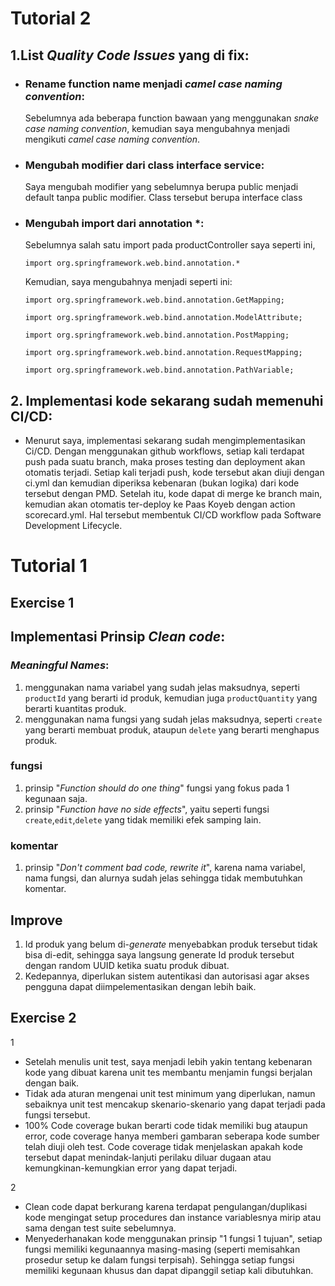 # Tutorial 2
## 1.List _Quality Code Issues_ yang di fix:
- ### Rename function name menjadi _camel case naming convention_:
    Sebelumnya ada beberapa function bawaan yang menggunakan _snake case naming convention_, kemudian saya mengubahnya menjadi mengikuti _camel case naming convention_.
- ### Mengubah modifier dari class interface service:
    Saya mengubah modifier yang sebelumnya berupa public menjadi default tanpa public modifier. Class tersebut berupa interface class
- ### Mengubah import dari annotation *:
    Sebelumnya salah satu import pada productController saya seperti ini,
    
    `import org.springframework.web.bind.annotation.*`
    
    Kemudian, saya mengubahnya menjadi seperti ini:

    `import org.springframework.web.bind.annotation.GetMapping;`
  
    `import org.springframework.web.bind.annotation.ModelAttribute;`
  
    `import org.springframework.web.bind.annotation.PostMapping;`
    
    `import org.springframework.web.bind.annotation.RequestMapping;`
  
    `import org.springframework.web.bind.annotation.PathVariable;`

## 2. Implementasi kode sekarang sudah memenuhi CI/CD:
- Menurut saya, implementasi sekarang sudah mengimplementasikan Ci/CD. Dengan menggunakan github workflows, setiap kali terdapat push pada suatu branch, maka proses testing dan deployment akan otomatis terjadi. Setiap kali terjadi push, kode tersebut akan diuji dengan ci.yml dan kemudian diperiksa kebenaran (bukan logika) dari kode tersebut dengan PMD. Setelah itu, kode dapat di merge ke branch main, kemudian akan otomatis ter-deploy ke Paas Koyeb dengan action scorecard.yml. Hal tersebut membentuk CI/CD workflow pada Software Development Lifecycle.
# Tutorial 1
## Exercise 1
## Implementasi Prinsip _Clean code_:
### _Meaningful Names_:
1. menggunakan nama variabel yang sudah jelas maksudnya, seperti `productId` yang berarti id produk, kemudian juga `productQuantity` yang berarti kuantitas produk.
2. menggunakan nama fungsi yang sudah jelas maksudnya, seperti `create` yang berarti membuat produk, ataupun `delete` yang berarti menghapus produk.
### fungsi
1. prinsip "_Function should do one thing_" fungsi yang fokus pada 1 kegunaan saja.
2. prinsip "_Function have no side effects_", yaitu seperti fungsi `create`,`edit`,`delete` yang tidak memiliki efek samping lain.
### komentar
1. prinsip "_Don't comment bad code, rewrite it_", karena nama variabel, nama fungsi, dan alurnya sudah jelas sehingga tidak membutuhkan komentar.

## Improve
1. Id produk yang belum di-_generate_ menyebabkan produk tersebut tidak bisa di-edit, sehingga saya langsung generate Id produk tersebut dengan random UUID ketika suatu produk dibuat.
2. Kedepannya, diperlukan sistem autentikasi dan autorisasi agar akses pengguna dapat diimpelementasikan dengan lebih baik.

## Exercise 2
1
- Setelah menulis unit test, saya menjadi lebih yakin tentang kebenaran kode yang dibuat karena unit tes membantu menjamin fungsi berjalan dengan baik.
- Tidak ada aturan mengenai unit test minimum yang diperlukan, namun sebaiknya unit test mencakup skenario-skenario yang dapat terjadi pada fungsi tersebut.
- 100% Code coverage bukan berarti code tidak memiliki bug ataupun error, code coverage hanya memberi gambaran seberapa kode sumber telah diuji oleh test. Code coverage tidak menjelaskan apakah kode tersebut dapat menindak-lanjuti perilaku diluar dugaan atau kemungkinan-kemungkian error yang dapat terjadi.

2
- Clean code dapat berkurang karena terdapat pengulangan/duplikasi kode mengingat setup procedures dan instance variablesnya mirip atau sama dengan test suite sebelumnya.
- Menyederhanakan kode menggunakan prinsip "1 fungsi 1 tujuan", setiap fungsi memiliki kegunaannya masing-masing (seperti memisahkan prosedur setup ke dalam fungsi terpisah). Sehingga setiap fungsi memiliki kegunaan khusus dan dapat dipanggil setiap kali dibutuhkan.